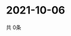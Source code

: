 # 2021-10-06
  共 0条

  <!-- BEGIN -->
  <!-- 最后更新时间Wed Oct 06 2021 04:04:23 GMT+0000 (Coordinated Universal Time) -->
  
  <!-- END -->
  
  